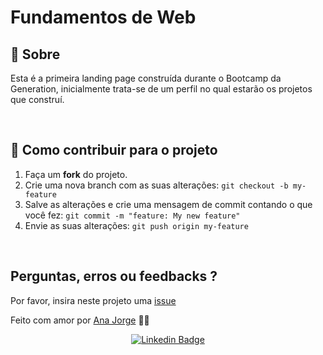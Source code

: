 # Fundamentos de Web

## 📄 Sobre
<p align ="center">
<p>Esta é a primeira landing page construída durante o Bootcamp da Generation, inicialmente trata-se de um perfil no qual estarão os projetos que construí.</p>
</p>
<br>

## 💪 Como contribuir para o projeto

1. Faça um **fork** do projeto.
2. Crie uma nova branch com as suas alterações: `git checkout -b my-feature`
3. Salve as alterações e crie uma mensagem de commit contando o que você fez: `git commit -m "feature: My new feature"`
4. Envie as suas alterações: `git push origin my-feature`
<br>

## Perguntas, erros ou feedbacks ?

Por favor, insira neste projeto uma [issue](https://github.com/anagjorge/blogPessoal/issues)
<br>

 Feito com amor por [Ana Jorge](https://github.com/anagjorge) 💜🚀

<!-- CONTACT -->
<div align="center">

   [![Linkedin Badge](https://img.shields.io/badge/-Ana%20Jorge-292929?color=blue&style=flat-square&logo=Linkedin&logoColor=white&link=https://www.linkedin.com/in/ana-jessica-jorge/)](https://www.linkedin.com/in/ana-jessica-jorge/)

   </div>
